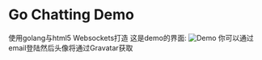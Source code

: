 # Go Chatting Demo

使用golang与html5 Websockets打造
这是demo的界面:
![Demo](http://theplant.jp/system/photos/ibrdcslbgz.jpg?1343971666)
你可以通过email登陆然后头像将通过Gravatar获取
